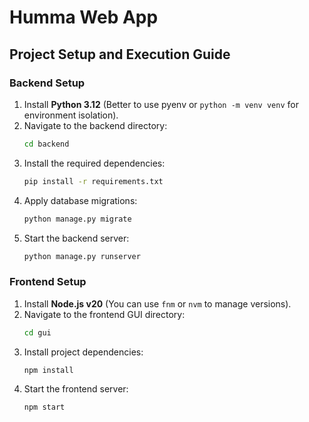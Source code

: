 # **Humma Web App**

## **Project Setup and Execution Guide**

### **Backend Setup**
1. Install **Python 3.12** (Better to use pyenv or `python -m venv venv` for environment isolation).
2. Navigate to the backend directory:
   ```sh
   cd backend
   ```
3. Install the required dependencies:
   ```sh
   pip install -r requirements.txt
   ```
4. Apply database migrations:
   ```sh
   python manage.py migrate
   ```
5. Start the backend server:
   ```sh
   python manage.py runserver
   ```

### **Frontend Setup**
1. Install **Node.js v20** (You can use `fnm` or `nvm` to manage versions).
2. Navigate to the frontend GUI directory:
   ```sh
   cd gui
   ```
3. Install project dependencies:
   ```sh
   npm install
   ```
4. Start the frontend server:
   ```sh
   npm start
   

